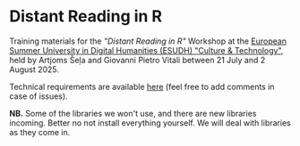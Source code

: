 # Distant Reading in R

Training materials for the *"Distant Reading in R"* Workshop at the [European Summer University in Digital Humanities (ESUDH) "Culture & Technology"](https://esu-ct.conference.ubbcluj.ro/), held by Artjoms Šeļa and Giovanni Pietro Vitali between 21 July and 2 August 2025.

Technical requirements are available [here](https://docs.google.com/document/d/1QVWk3I3Ea475vfbsdKOfeFsuL0Kaks25IJ_sXQEv9fc/edit?usp=sharing) (feel free to add comments in case of issues).

**NB.** Some of the libraries we won't use, and there are new libraries incoming. Better no not install everything yourself. We will deal with libraries as they come in. 